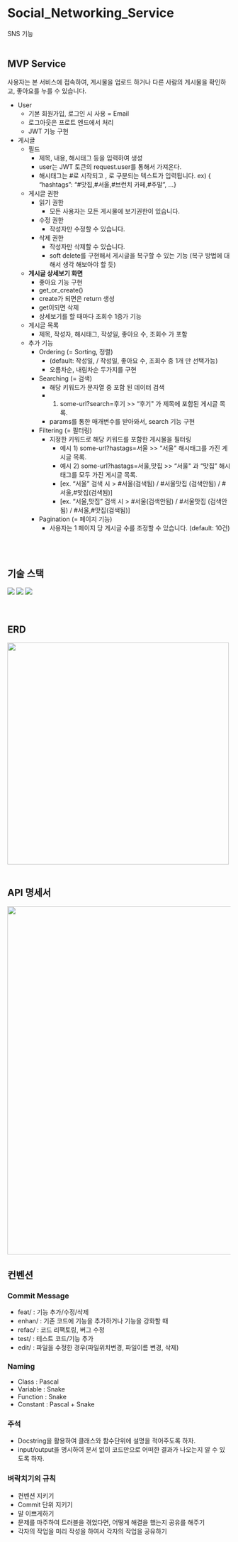 # Social_Networking_Service

SNS 기능
<br>
<br>

## MVP Service
사용자는 본 서비스에 접속하여, 게시물을 업로드 하거나 다른 사람의 게시물을 확인하고, 좋아요를 누를 수 있습니다.

- User
    - 기본 회원가입, 로그인 시 사용 = Email
    - 로그아웃은 프로트 엔드에서 처리
    - JWT 기능 구현
- 게시글
    - 필드
        - 제목, 내용, 해시태그 등을 입력하여 생성
        - user는 JWT 토큰의 request.user를 통해서 가져온다.
        - 해시태그는 #로 시작되고 , 로 구분되는 텍스트가 입력됩니다.
        ex) { “hashtags”: “#맛집,#서울,#브런치 카페,#주말”, …}
    - 게시글 권한
        - 읽기 권한
            - 모든 사용자는 모든 게시물에 보기권한이 있습니다.
        - 수정 권한
            - 작성자만 수정할 수 있습니다.
        - 삭제 권한
            - 작성자만 삭제할 수 있습니다.
            - soft delete를 구현해서 게시글을 복구할 수 있는 기능 (복구 방법에 대해서 생각 해보아야 할 듯)
    - **게시글 상세보기 화면**
        - 좋아요 기능 구현
        - get_or_create()
        - create가 되면은 return 생성
        - get이되면 삭제
        - 상세보기를 할 때마다 조회수 1증가 기능
    - 게시글 목록
        - 제목, 작성자, 해시태그, 작성일, 좋아요 수, 조회수 가 포함
    - 추가 기능
        - Ordering (= Sorting, 정렬)
            - (default: 작성일,  / 작성일, 좋아요 수, 조회수 중 1개 만 선택가능)
            - 오름차순, 내림차순 두가지를 구현
        - Searching (= 검색)
            - 해당 키워드가 문자열 중 포함 된 데이터 검색
            - 1.  some-url?search=후기 >>  “후기" 가 제목에 포함된 게시글 목록.
            - params를 통한 매개변수를 받아와서, search 기능 구현
        - Filtering (= 필터링)
            - 지정한 키워드로 해당 키워드를 포함한 게시물을 필터링
                - 예시 1) some-url?hastags=서울 >> “서울" 해시태그를 가진 게시글 목록.
                - 예시 2) some-url?hastags=서울,맛집 >> “서울" 과 “맛집” 해시태그를 모두 가진 게시글 목록.
                - [ex. “서울” 검색 시 > #서울(검색됨) / #서울맛집 (검색안됨)  / #서울,#맛집(검색됨)]
                - [ex. “서울,맛집” 검색 시 > #서울(검색안됨) / #서울맛집 (검색안됨)  / #서울,#맛집(검색됨)]
        - Pagination (= 페이지 기능)
            - 사용자는 1 페이지 당 게시글 수를 조정할 수 있습니다. (default: 10건)

<br>
<br>

## 기술 스택

<div style='flex'>
<img src="https://img.shields.io/badge/Python-3776AB?style=for-the-badge&logo=Python&logoColor=white" >
<img src="https://img.shields.io/badge/Django-092E20?style=for-the-badge&logo=Django&logoColor=white">
<img src="https://img.shields.io/badge/Django REST framework-092E20?style=for-the-badge&logo=Django REST framework&logoColor=white">
</div>
<br>
<br>

## ERD

<img width="500" src="https://user-images.githubusercontent.com/104303285/192102890-ed55d395-6af7-40a8-b7b0-94ced715fcab.png" />
<br>
<br>

## API 명세서

 <img width="785" src="https://user-images.githubusercontent.com/104303285/192102941-8cad8c30-95b3-4365-937b-eb155bb6e51e.png" />

## 컨벤션

### Commit Message

- feat/ : 기능 추가/수정/삭제
- enhan/ : 기존 코드에 기능을 추가하거나 기능을 강화할 때
- refac/ : 코드 리팩토링, 버그 수정
- test/ : 테스트 코드/기능 추가
- edit/ : 파일을 수정한 경우(파일위치변경, 파일이름 변경, 삭제)

### Naming

- Class : Pascal
- Variable : Snake
- Function : Snake
- Constant : Pascal + Snake

### 주석

- Docstring을 활용하여 클래스와 함수단위에 설명을 적어주도록 하자.
- input/output을 명시하여 문서 없이 코드만으로 어떠한 결과가 나오는지 알 수 있도록 하자.

### 벼락치기의 규칙

- 컨벤션 지키기
- Commit 단위 지키기
- 말 이쁘게하기
- 문제를 마주하여 트러블을 겪었다면, 어떻게 해결을 했는지 공유를 해주기
- 각자의 작업을 미리 작성을 하여서 각자의 작업을 공유하기
<br>
<br>
